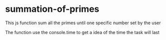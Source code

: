 # summation-of-primes
This js function sum all the primes until one specific number set by the user

The function use the console.time to get a idea of the time the task will last
